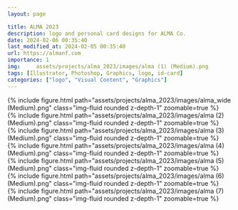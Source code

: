 ```yaml
---
layout: page

title: ALMA 2023
description: logo and personal card designs for ALMA Co.
date: 2024-02-06 00:35:40 
last_modified_at: 2024-02-05 00:35:40 
url: https://almanf.com
importance: 1
img:     assets/projects/alma_2023/images/alma (1) (Medium).png
tags: [Illustrator, Photoshop, Graphics, logo, id-card]
categories: ["logo", "Visual Content", "Graphics"]
---
```


<div class="row mt-3 align-items-center">
    <div class="col-sm-12 offset-md-12 align-self-center  mt-12 mt-md-12">
         {% include figure.html path="assets/projects/alma_2023/images/alma_wide (Medium).png" class="img-fluid rounded z-depth-1" zoomable=true %}
    </div>
</div>

<div class="row mt-3">
    <div class="col-sm mt-3 mt-md-0">
        {% include figure.html path="assets/projects/alma_2023/images/alma (2) (Medium).png" class="img-fluid rounded z-depth-1" zoomable=true %}
    </div>
    <div class="col-sm mt-3 mt-md-0">
        {% include figure.html path="assets/projects/alma_2023/images/alma (3) (Medium).png" class="img-fluid rounded z-depth-1" zoomable=true %}
    </div>
    <div class="col-sm mt-3 mt-md-0">
         {% include figure.html path="assets/projects/alma_2023/images/alma (4) (Medium).png" class="img-fluid rounded z-depth-1" zoomable=true %}
    </div>

</div>

<div class="row mt-3">
    <div class="col-sm mt-3 mt-md-0">
        {% include figure.html path="assets/projects/alma_2023/images/alma (5) (Medium).png" class="img-fluid rounded z-depth-1" zoomable=true %}
    </div>
    <div class="col-sm mt-3 mt-md-0">
        {% include figure.html path="assets/projects/alma_2023/images/alma (6) (Medium).png" class="img-fluid rounded z-depth-1" zoomable=true %}
    </div>
    <div class="col-sm mt-3 mt-md-0">
         {% include figure.html path="assets/projects/alma_2023/images/alma (7) (Medium).png" class="img-fluid rounded z-depth-1" zoomable=true %}
    </div>

</div>